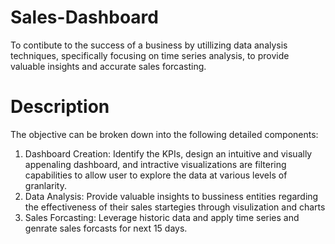 # Sales-Dashboard
To contibute to the success of a business by utillizing data analysis techniques, specifically focusing on time series analysis, to provide valuable insights and accurate sales forcasting.
# Description
The objective can be broken down into the following detailed components:
1. Dashboard Creation: Identify the KPIs, design an intuitive and visually appenaling dashboard, and intractive visualizations are filtering capabilities to allow user to explore the data at various levels of granlarity.
2. Data Analysis: Provide valuable insights to bussiness entities regarding the effectiveness of their sales startegies through visulization and charts
3. Sales Forcasting: Leverage historic data and apply time series and genrate sales forcasts for next 15 days. 

